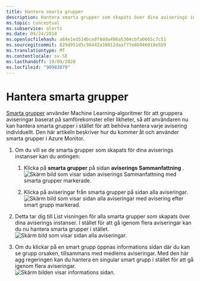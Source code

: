 ```yaml
---
title: Hantera smarta grupper
description: Hantera smarta grupper som skapats över dina aviserings instanser
ms.topic: conceptual
ms.subservice: alerts
ms.date: 09/24/2018
ms.openlocfilehash: a84e1ed514bce0f4dda496a5304cbfa0665c7c51
ms.sourcegitcommit: 829d951d5c90442a38012daaf77e86046018e5b9
ms.translationtype: MT
ms.contentlocale: sv-SE
ms.lasthandoff: 10/09/2020
ms.locfileid: "90983079"
---
```

# <a name="manage-smart-groups"></a>Hantera smarta grupper

[Smarta grupper](https://aka.ms/smart-groups) använder Machine Learning-algoritmer för att gruppera aviseringar baserat på samförekomster eller likheter, så att användaren nu kan hantera smarta grupper i stället för att behöva hantera varje avisering individuellt. Den här artikeln beskriver hur du kommer åt och använder smarta grupper i Azure Monitor.

1. Om du vill se de smarta grupper som skapats för dina aviserings instanser kan du antingen:

     1. Klicka på **smarta grupper** på sidan **aviserings Sammanfattning** .    
    ![Skärm bild som visar sidan aviserings Sammanfattning med smarta grupper markerade.](./media/alerts-managing-smart-groups/sg-alerts-summary.jpg)
    
     1. Klicka på aviseringar från smarta grupper på sidan alla aviseringar.   
     ![Skärm bild som visar sidan alla aviseringar med avisering efter smart grupp markerad.](./media/alerts-managing-smart-groups/sg-all-alerts.jpg)

2. Detta tar dig till List visningen för alla smarta grupper som skapats över dina aviserings instanser. I stället för att gå igenom flera aviseringar kan du nu hantera smarta grupper i stället.   
![Skärm bild som visar sidan alla aviseringar.](./media/alerts-managing-smart-groups/sg-list.jpg)

3. Om du klickar på en smart grupp öppnas informations sidan där du kan se grupp orsaken, tillsammans med medlems aviseringar. Med den här agg regeringen kan du hantera en singular smart grupp i stället för att gå igenom flera aviseringar.   
![Skärm bilden visar informations sidan.](./media/alerts-managing-smart-groups/sg-details.jpg)
